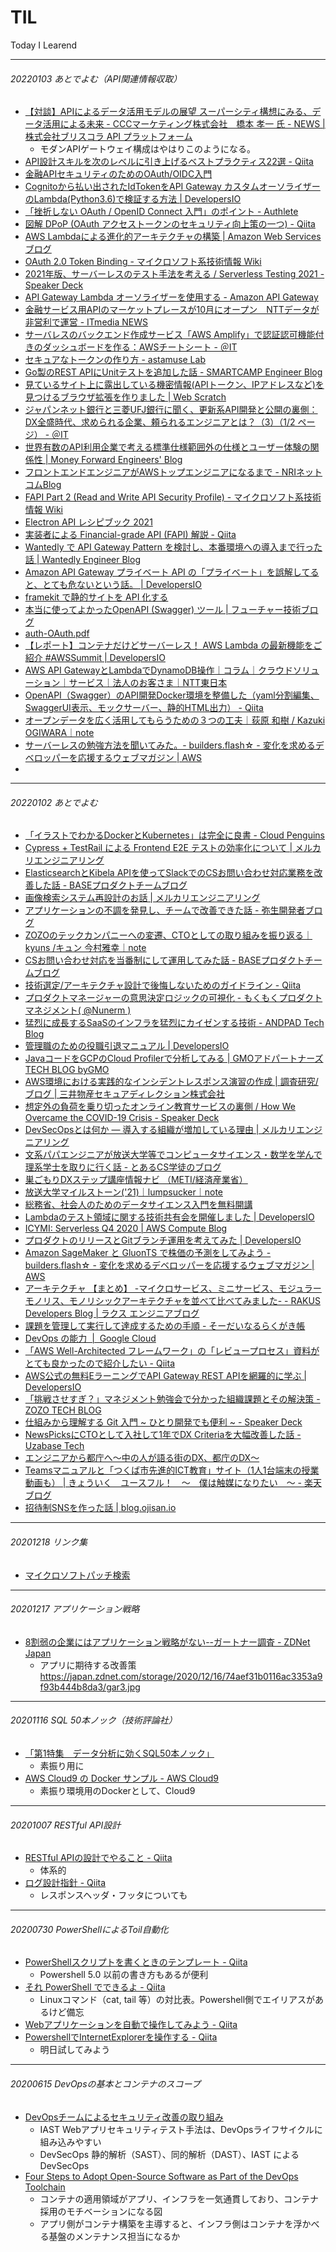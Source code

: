 # TIL
Today I Learend


----
###### 20220103 あとでよむ（API関連情報収取）
- [【対談】APIによるデータ活用モデルの展望 スーパーシティ構想にみる、データ活用による未来 - CCCマーケティング株式会社　橋本 孝一 氏 - NEWS | 株式会社ブリスコラ API プラットフォーム](https://briscola-api.com/news/archives/202112031505.html)
  - モダンAPIゲートウェイ構成はやはりこのようになる。
- [API設計スキルを次のレベルに引き上げるベストプラクティス22選 - Qiita](https://qiita.com/baby-degu/items/6f516189445d98ddbb7d)
- [金融APIセキュリティのためのOAuth/OIDC入門](https://tech.bitbank.cc/20201211/)
- [Cognitoから払い出されたIdTokenをAPI Gateway カスタムオーソライザーのLambda(Python3.6)で検証する方法 | DevelopersIO](https://dev.classmethod.jp/articles/verify_cognit_idtoken_by_apig_custom_auth/)
- [「挫折しない OAuth / OpenID Connect 入門」のポイント - Authlete](https://www.authlete.com/ja/resources/videos/20211006/)
- [図解 DPoP (OAuth アクセストークンのセキュリティ向上策の一つ) - Qiita](https://qiita.com/TakahikoKawasaki/items/34c82fb5c0595b6fc289)
- [AWS Lambdaによる進化的アーキテクチャの構築 | Amazon Web Services ブログ](https://aws.amazon.com/jp/blogs/news/developing-evolutionary-architecture-with-aws-lambda/)
- [OAuth 2.0 Token Binding - マイクロソフト系技術情報 Wiki](https://techinfoofmicrosofttech.osscons.jp/index.php?OAuth%202.0%20Token%20Binding)
- [2021年版、サーバーレスのテスト手法を考える / Serverless Testing 2021 - Speaker Deck](https://speakerdeck.com/_kensh/serverless-testing-2021)
- [API Gateway Lambda オーソライザーを使用する - Amazon API Gateway](https://docs.aws.amazon.com/ja_jp/apigateway/latest/developerguide/apigateway-use-lambda-authorizer.html)
- [金融サービス用APIのマーケットプレースが10月にオープン　NTTデータが非営利で運営 - ITmedia NEWS](https://www.itmedia.co.jp/news/articles/2108/31/news168.html)
- [サーバレスのバックエンド作成サービス「AWS Amplify」で認証認可機能付きのダッシュボードを作る：AWSチートシート - ＠IT](https://atmarkit.itmedia.co.jp/ait/articles/2108/12/news012.html)
- [セキュアなトークンの作り方 - astamuse Lab](https://lab.astamuse.co.jp/entry/2021/08/12/114500)
- [Go製のREST APIにUnitテストを追加した話 - SMARTCAMP Engineer Blog](https://tech.smartcamp.co.jp/entry/try-go-unit-test)
- [見ているサイト上に露出している機密情報(APIトークン、IPアドレスなど)を見つけるブラウザ拡張を作りました | Web Scratch](https://efcl.info/2021/08/19/secretlint-webextension/)
- [ジャパンネット銀行と三菱UFJ銀行に聞く、更新系API開発と公開の裏側：DX全盛時代、求められる企業、頼られるエンジニアとは？（3）（1/2 ページ） - ＠IT](https://atmarkit.itmedia.co.jp/ait/articles/1803/15/news008.html)
- [世界有数のAPI利用企業で考える標準仕様範囲外の仕様とユーザー体験の関係性 | Money Forward Engineers' Blog](https://moneyforward.com/engineers_blog/2021/02/22/api-ux/)
- [フロントエンドエンジニアがAWSトップエンジニアになるまで - NRIネットコムBlog](https://tech.nri-net.com/entry/2021/07/06/090000)
- [FAPI Part 2 (Read and Write API Security Profile) - マイクロソフト系技術情報 Wiki](https://techinfoofmicrosofttech.osscons.jp/index.php?FAPI%20Part%202%20%28Read%20and%20Write%20API%20Security%20Profile%29)
- [Electron API レシピブック 2021](https://zenn.dev/sprout2000/books/3691a679478de2)
- [実装者による Financial-grade API (FAPI) 解説 - Qiita](https://qiita.com/TakahikoKawasaki/items/83c47c9830097dba2744)
- [Wantedly で API Gateway Pattern を検討し、本番環境への導入まで行った話 | Wantedly Engineer Blog](https://www.wantedly.com/companies/wantedly/post_articles/276698)
- [Amazon API Gateway プライベート API の「プライベート」を誤解してると、とても危ないという話。 | DevelopersIO](https://dev.classmethod.jp/articles/private-api-is-not-private-for-you/)
- [framekit で静的サイトを API 化する](https://zenn.dev/mizchi/articles/intro-framekit)
- [本当に使ってよかったOpenAPI (Swagger) ツール | フューチャー技術ブログ](https://future-architect.github.io/articles/20191008/)
- [auth-OAuth.pdf](https://gmo-aozora.com/business/service/pdf/auth-OAuth.pdf)
- [【レポート】コンテナだけどサーバーレス！ AWS Lambda の最新機能をご紹介 #AWSSummit | DevelopersIO](https://dev.classmethod.jp/articles/awssummit2021-lambda-container-support/)
- [AWS API GatewayとLambdaでDynamoDB操作｜コラム｜クラウドソリューション｜サービス｜法人のお客さま｜NTT東日本](https://business.ntt-east.co.jp/content/cloudsolution/column-try-20.html)
- [OpenAPI（Swagger）のAPI開発Docker環境を整備した（yaml分割編集、SwaggerUI表示、モックサーバー、静的HTML出力） - Qiita](https://qiita.com/minato-naka/items/3b0bcf0788a2150f3171)
- [オープンデータを広く活用してもらうための３つの工夫｜荻原 和樹 / Kazuki OGIWARA｜note](https://note.com/kazukio/n/n5bb612de0da4)
- [サーバーレスの勉強方法を聞いてみた。- builders.flash☆ - 変化を求めるデベロッパーを応援するウェブマガジン | AWS](https://aws.amazon.com/jp/builders-flash/202101/way-to-learn-serverless/?awsf.filter-name=*all)
- []()

----
###### 20220102 あとでよむ

- [「イラストでわかるDockerとKubernetes」は完全に良書 - Cloud Penguins](https://jaco.udcp.info/entry/2020/12/08/215058)
- [Cypress + TestRail による Frontend E2E テストの効率化について | メルカリエンジニアリング](https://engineering.mercari.com/blog/entry/20201207-cypress-testrail-frontend-e2e-automation/)
- [ElasticsearchとKibela APIを使ってSlackでのCSお問い合わせ対応業務を改善した話 - BASEプロダクトチームブログ](https://devblog.thebase.in/entry/2020/12/11/113000)
- [画像検索システム再設計のお話 | メルカリエンジニアリング](https://engineering.mercari.com/blog/entry/20201204-imagesearch/)
- [アプリケーションの不調を発見し、チームで改善できた話 - 弥生開発者ブログ](https://tech-blog.yayoi-kk.co.jp/entry/2020/12/08/110809)
- [ZOZOのテックカンパニーへの変遷、CTOとしての取り組みを振り返る｜kyuns /キュン 今村雅幸｜note](https://note.com/kyuns/n/n00d467243857)
- [CSお問い合わせ対応を当番制にして運用してみた話 - BASEプロダクトチームブログ](https://devblog.thebase.in/entry/2020/12/10/113000)
- [技術選定/アーキテクチャ設計で後悔しないためのガイドライン - Qiita](https://qiita.com/hirokidaichi/items/a746062917595619720b)
- [プロダクトマネージャーの意思決定ロジックの可視化 - もくもくプロダクトマネジメント( @Nunerm )](https://productmanager55.hatenablog.com/entry/2020/12/10/093228)
- [猛烈に成長するSaaSのインフラを猛烈にカイゼンする技術 - ANDPAD Tech Blog](https://tech.andpad.co.jp/entry/2020/12/14/170000)
- [管理職のための役職引退マニュアル | DevelopersIO](https://dev.classmethod.jp/articles/howto-quit-the-general-manager/)
- [JavaコードをGCPのCloud Profilerで分析してみる | GMOアドパートナーズ TECH BLOG byGMO](https://techblog.gmo-ap.jp/2020/12/17/cloud-profiler/)
- [AWS環境における実践的なインシデントレスポンス演習の作成 | 調査研究/ブログ | 三井物産セキュアディレクション株式会社](https://www.mbsd.jp/research/20201217.html)
- [想定外の負荷を乗り切ったオンライン教育サービスの裏側 / How We Overcame the COVID-19 Crisis - Speaker Deck](https://speakerdeck.com/chaspy/how-we-overcame-the-covid-19-crisis)
- [DevSecOpsとは何か — 導入する組織が増加している理由 | メルカリエンジニアリング](https://engineering.mercari.com/blog/entry/20201214-bea4717e9a/)
- [文系パパエンジニアが放送大学等でコンピュータサイエンス・数学を学んで理系学士を取りに行く話 - とあるCS学徒のブログ](https://wbspry.hatenablog.com/entry/2021/02/24/111912)
- [巣ごもりDXステップ講座情報ナビ （METI/経済産業省）](https://www.meti.go.jp/policy/it_policy/jinzai/sugomori/)
- [放送大学マイルストーン('21)｜lumpsucker｜note](https://note.com/lumpsucker/n/n2a9ee74956dc)
- [総務省、社会人のためのデータサイエンス入門を無料開講](https://ledge.ai/soumu0105/)
- [Lambdaのテスト領域に関する技術共有会を開催しました | DevelopersIO](https://dev.classmethod.jp/articles/lambda-test-technology-sharing-meeting/)
- [ICYMI: Serverless Q4 2020 | AWS Compute Blog](https://aws.amazon.com/jp/blogs/compute/icymi-serverless-q4-2020/)
- [プロダクトのリリースとGitブランチ運用を考えてみた | DevelopersIO](https://dev.classmethod.jp/articles/product-git-branch-rule/)
- [Amazon SageMaker と GluonTS で株価の予測をしてみよう - builders.flash☆ - 変化を求めるデベロッパーを応援するウェブマガジン | AWS](https://aws.amazon.com/jp/builders-flash/202102/ml-stock-price-forecast/?awsf.filter-name=*all)
- [アーキテクチャ 【まとめ】 -マイクロサービス、ミニサービス、モジュラーモノリス、モノリシックアーキテクチャを並べて比べてみました- - RAKUS Developers Blog | ラクス エンジニアブログ](https://tech-blog.rakus.co.jp/entry/20201218/architecture)
- [課題を管理して実行して達成するための手順 - そーだいなるらくがき帳](https://soudai.hatenablog.com/entry/2020/12/31/165940)
- [DevOps の能力  |  Google Cloud](https://cloud.google.com/architecture/devops/capabilities?hl=ja)
- [「AWS Well-Architected フレームワーク」の「レビュープロセス」資料がとても良かったので紹介したい - Qiita](https://qiita.com/yasuoyasuo/items/d873498ffdfc4d7764f6)
- [AWS公式の無料EラーニングでAPI Gateway REST APIを網羅的に学ぶ | DevelopersIO](https://dev.classmethod.jp/articles/api-gateway-e-learning/)
- [「挑戦させすぎ？」マネジメント勉強会で分かった組織課題とその解決策 - ZOZO TECH BLOG](https://techblog.zozo.com/entry/organization-management-solution)
- [仕組みから理解する Git 入門 ~ ひとり開発でも便利 ~ - Speaker Deck](https://speakerdeck.com/mu_zaru/shi-zu-mikarali-jie-suru-git-ru-men-hitorikai-fa-demobian-li)
- [NewsPicksにCTOとして入社して1年でDX Criteriaを大幅改善した話 - Uzabase Tech](https://tech.uzabase.com/entry/2021/01/28/190209)
- [エンジニアから都庁へ～中の人が語る街のDX、都庁のDX～](https://www.slideshare.net/norisukehirai/dxdx-242997785)
- [Teamsマニュアルと「つくば市先進的ICT教育」サイト（1人1台端末の授業動画も） | きょういく　ユースフル！　～　僕は触媒になりたい　～ - 楽天ブログ](https://plaza.rakuten.co.jp/kyouikuuseful/diary/202101160000/)
- [招待制SNSを作った話 | blog.ojisan.io](https://blog.ojisan.io/delete-discohouse/)

----
###### 20201218 リンク集

- [マイクロソフトパッチ検索](http://www.catalog.update.microsoft.com/Search.aspx)
----
###### 20201217 アプリケーション戦略
- [8割弱の企業にはアプリケーション戦略がない--ガートナー調査 - ZDNet Japan](https://japan.zdnet.com/article/35163916/)
  - アプリに期待する改善策　https://japan.zdnet.com/storage/2020/12/16/74aef31b0116ac3353a9f93b444b8da3/gar3.jpg
----
###### 20201116 SQL 50本ノック（技術評論社）
- [「第1特集　データ分析に効くSQL50本ノック」](https://gihyo.jp/magazine/SD/archive/2017/201711/support)
  - 素振り用に
- [AWS Cloud9 の Docker サンプル - AWS Cloud9](https://docs.aws.amazon.com/ja_jp/cloud9/latest/user-guide/sample-docker.html)
  - 素振り環境用のDockerとして、Cloud9 
----
###### 20201007 RESTful API設計
- [RESTful APIの設計でやること - Qiita](https://qiita.com/NagaokaKenichi/items/89c09354f08fc8d7387f)
  - 体系的
- [ログ設計指針 - Qiita](https://qiita.com/nanasess/items/350e59b29cceb2f122b3)
  - レスポンスヘッダ・フッタについても
----
###### 20200730 PowerShellによるToil自動化
- [PowerShellスクリプトを書くときのテンプレート - Qiita](https://qiita.com/kurukurupapa@github/items/2d3ff1a692dc831bd133)
  - Powershell 5.0 以前の書き方もあるが便利
- [それ PowerShell でできるよ - Qiita](https://qiita.com/cd01/items/da9a36582372e7d0a7f6)
  - Linuxコマンド（cat, tail 等）の対比表。Powershell側でエイリアスがあるけど備忘
- [Webアプリケーションを自動で操作してみよう - Qiita](https://qiita.com/mima_ita/items/4149a4cdb9a33084258b)
- [PowershellでInternetExplorerを操作する - Qiita](https://qiita.com/flasksrw/items/a1ff5fbbc3b660e01d96)
  - 明日試してみよう
----
###### 20200615 DevOpsの基本とコンテナのスコープ
- [DevOpsチームによるセキュリティ改善の取り組み](https://www.infoq.com/jp/news/2020/04/devops-security/)
  - IAST Webアプリセキュリティテスト手法は、DevOpsライフサイクルに組み込みやすい
  - DevSecOps 静的解析（SAST）、同的解析（DAST）、IAST によるDevSecOps
- [Four Steps to Adopt Open-Source Software as Part of the DevOps Toolchain](https://blogs.gartner.com/manjunath-bhat/2019/02/08/four-steps-to-adopt-open-source-software-as-part-of-the-devops-toolchain/)
  - コンテナの適用領域がアプリ、インフラを一気通貫しており、コンテナ採用のモチベーションになる図
  - アプリ側がコンテナ構築を主導すると、インフラ側はコンテナを浮かべる基盤のメンテナンス担当になるか


